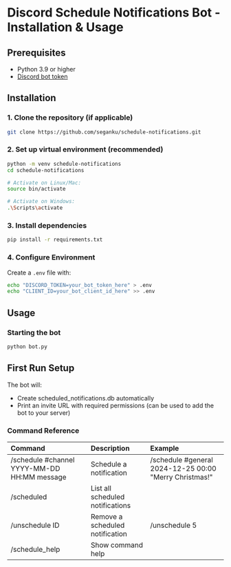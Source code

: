 # Discord Schedule Notifications Bot - Installation & Usage

## Prerequisites
- Python 3.9 or higher
- [Discord bot token](https://discord.com/developers/applications)

## Installation

### 1. Clone the repository (if applicable)
```bash
git clone https://github.com/seganku/schedule-notifications.git
```

### 2. Set up virtual environment (recommended)
```bash
python -m venv schedule-notifications
cd schedule-notifications

# Activate on Linux/Mac:
source bin/activate

# Activate on Windows:
.\Scripts\activate
```

### 3. Install dependencies
```bash
pip install -r requirements.txt
```

### 4. Configure Environment
Create a `.env` file with:
```bash
echo "DISCORD_TOKEN=your_bot_token_here" > .env
echo "CLIENT_ID=your_bot_client_id_here" >> .env
```

## Usage
### Starting the bot
```bash
python bot.py
```

## First Run Setup
The bot will:
* Create scheduled_notifications.db automatically
* Print an invite URL with required permissions (can be used to add the bot to your server)

### Command Reference
| Command |	Description |	Example |
|:--------|:------------|:--------|
| /schedule #channel YYYY-MM-DD HH:MM message | Schedule a notification	| /schedule #general 2024-12-25 00:00 "Merry Christmas!" |
| /scheduled | List all scheduled notifications |  |
| /unschedule ID | Remove a scheduled notification | /unschedule 5 |
| /schedule_help | Show command help |  |



